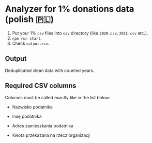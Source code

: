 # Analyzer for 1% donations data (polish 🇵🇱)

1. Put your 1% `csv` files into `csv` directory (like `2020.csv`, `2021.csv` etc.).
2. `npm run start`.
3. Check `output.csv`.

## Output

Deduplicated clean data with counted years.

## Required CSV columns

Columns must be called exactly like in the list below:

- Nazwisko podatnika

- Imię podatnika

- Adres zamieszkania podatnika

- Kwota przekazana na rzecz organizacji
